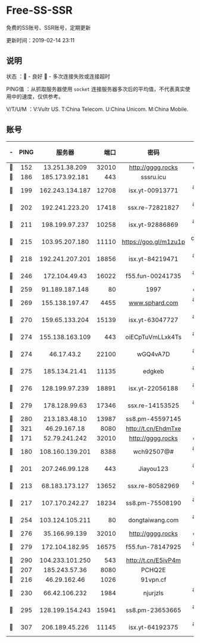 # Free-SS-SSR

免费的SS账号、SSR账号，定期更新

更新时间：2019-02-14 23:11

## 说明

状态     ：🙂 - 良好 🙁 - 多次连接失败或连接超时

PING值   ：从抓取服务器使用 `socket` 连接服务器多次后的平均值，不代表真实使用中的速度，仅供参考。

V/T/U/M  ：V:Vultr US. T:China Telecom. U:China Unicom. M:China Mobile.

## 账号

|-|PING|服务器|端口|密码|加密方式|区域|V/T/U/M|
|:----:|:----:|:-----:|-----:|:----:|:----:|:----:|:----:|
|🙂|152|13.251.38.209|32010|http://gggg.rocks|chacha20|SG|8↑/8↑/8↑/8↑|
|🙂|186|185.173.92.181|443|sssru.icu|rc4-md5|RU|10↑/10↑/10↑/10↑|
|🙂|199|162.243.134.187|12708|isx.yt-00913771|aes-256-cfb|US|10↑/10↑/10↑/10↑|
|🙂|202|192.241.223.20|17418|ssx.re-72821827|aes-256-cfb|US|10↑/10↑/10↑/10↑|
|🙂|211|198.199.97.237|10258|isx.yt-92886869|aes-256-cfb|US|10↑/10↑/10↑/10↑|
|🙂|215|103.95.207.180|11110|https://goo.gl/m1zu1p|chacha20-ietf|US|5↑/8↑/9↑/8↑|
|🙂|218|192.241.207.201|18856|isx.yt-84219471|aes-256-cfb|US|10↑/10↑/10↑/10↑|
|🙂|246|172.104.49.43|16022|f55.fun-00241735|aes-256-cfb|SG|9↑/10↑/10↑/10↑|
|🙂|259|91.189.187.148|80|1997|chacha20|US|10↑/10↑/9↑/10↑|
|🙂|269|155.138.197.47|4455|www.sphard.com|aes-256-cfb|US|8↑/10↑/10↑/9↑|
|🙂|270|159.65.133.204|15139|isx.yt-63047727|aes-256-cfb|SG|10↑/10↑/10↑/10↑|
|🙂|274|155.138.163.109|443|oiECpTuVmLLxk4Ts|aes-256-cfb|US|2↑/10↑/10↑/10↑|
|🙂|274|46.17.43.2|22100|wGQ4vA7D|aes-256-gcm|RU|1↑/10↑/10↑/10↑|
|🙂|275|185.134.21.41|11135|edgkeb|aes-256-cfb|GB|10↑/10↑/10↑/10↑|
|🙂|276|128.199.97.239|18891|isx.yt-22056188|aes-256-cfb|SG|10↑/10↑/10↑/10↑|
|🙂|279|178.128.99.63|17346|ssx.re-14153525|aes-256-cfb|SG|10↑/10↑/10↑/10↑|
|🙂|280|213.183.48.10|13987|ss8.pm-45597145|rc4-md5|RU|10↑/10↑/10↑/10↑|
|🙂|321|46.29.167.18|8080|http://t.cn/EhdmTxe|rc4-md5|RU|10↑/10↑/10↑/10↑|
|🙂|171|52.79.241.242|32010|http://gggg.rocks|chacha20|KR|10↑/9↑/10↑/10↑|
|🙂|180|108.160.139.201|8388|wch92507@#|aes-256-cfb|JP|9↑/10↑/10↑/10↑|
|🙂|201|207.246.99.128|443|Jiayou123|aes-256-cfb|US|9↑/9↑/9↑/8↑|
|🙂|213|68.183.173.127|13652|ssx.re-80582969|aes-256-cfb|US|10↑/10↑/10↑/10↑|
|🙂|217|107.170.242.27|18234|ss8.pm-75508190|aes-256-cfb|US|10↑/10↑/10↑/10↑|
|🙂|254|103.124.105.211|80|dongtaiwang.com|aes-256-cfb|US|9↑/10↑/10↑/10↑|
|🙂|276|35.166.99.139|32010|http://gggg.rocks|chacha20|US|9↑/10↑/9↑/9↑|
|🙂|279|172.104.182.95|16575|f55.fun-78147925|aes-256-cfb|SG|10↑/10↑/9↑/10↑|
|🙂|290|104.233.101.250|543|http://t.cn/E5ivP4m|rc4-md5|CA|9↓/10↑/9↓/9↓|
|🙂|207|185.243.57.36|8080|PCHQ2E|rc4-md5|US|8↑/10↑/8↓/10↑|
|🙂|216|46.29.162.46|1026|91vpn.cf|rc4-md5|RU|8↓/8↑/9↑/10↑|
|🙂|230|66.42.106.232|1984|njurjzls|aes-256-cfb|US|10↑/10↑/10↑/10↑|
|🙂|295|128.199.154.243|15941|ss8.pm-23653665|aes-256-cfb|SG|10↑/10↑/10↑/10↑|
|🙁|307|206.189.45.226|11145|isx.yt-64192375|aes-256-cfb|SG|10↑/10↑/10↑/10↑|
